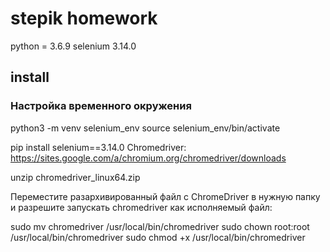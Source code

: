 # stepik homework

python = 3.6.9
selenium 3.14.0

## install
### Настройка временного окружения
python3 -m venv selenium_env
source selenium_env/bin/activate

pip install selenium==3.14.0
Chromedriver:
https://sites.google.com/a/chromium.org/chromedriver/downloads

unzip chromedriver_linux64.zip

Переместите разархивированный файл с СhromeDriver в нужную папку и разрешите запускать chromedriver как исполняемый файл:

sudo mv chromedriver /usr/local/bin/chromedriver
sudo chown root:root /usr/local/bin/chromedriver
sudo chmod +x /usr/local/bin/chromedriver
